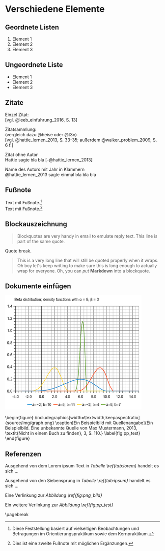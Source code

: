 # Verschiedene Elemente

## Geordnete Listen

1. Element 1
2. Element 2
3. Element 3

## Ungeordnete Liste

* Element 1
* Element 2
* Element 3

## Zitate
Einzel Zitat:  
[vgl. @leeb_einfuhrung_2016, S. 13]

Zitatsammlung:  
(vergleich dazu @heise oder @t3n)  
[vgl. @hattie_lernen_2013, S. 33-35; außerdem @walker_problem_2009, S. 6 f.]

Zitat ohne Autor  
Hattie sagte bla bla [-@hattie_lernen_2013]

Name des Autors mit Jahr in Klammern  
@hattie_lernen_2013 sagte einmal bla bla bla


## Fußnote
Text mit Fußnote.[^1]  
Text mit Fußnote.[^2]

## Blockauszeichnung
> Blockquotes are very handy in email to emulate reply text.
> This line is part of the same quote.

Quote break.

> This is a very long line that will still be quoted properly when it wraps. Oh boy let's keep writing to make sure this is long enough to actually wrap for everyone. Oh, you can *put* **Markdown** into a blockquote.

## Dokumente einfügen

![Ein PNG Bild\label{fig:png_bild}](source/img/graph.png)

\begin{figure}
  \includegraphics[width=\textwidth,keepaspectratio]{source/img/graph.png}
  \caption[Ein Beispielbild mit Quellenangabe]{Ein Beispielbild. Eine unbekannte Quelle von Max Mustermann, 2013, \textit{Nicht in einem Buch zu finden}, 3, S. 110.}
  \label{fig:pp_test}
\end{figure}


## Referenzen
Ausgehend von dem Lorem ipsum Text in *Tabelle \ref{tab:lorem}* handelt es sich ...

Ausgehend von den Siebensprung in *Tabelle \ref{tab:ipsum}* handelt es sich ...

Eine Verlinkung zur *Abbildung \ref{fig:png_bild}*

Ein weitere Verlinkung zur *Abbildung \ref{fig:pp_test}*

[^1]: Diese Feststellung basiert auf vielseitigen Beobachtungen und Befragungen im Orientierungspraktikum sowie dem Kernpraktikum.

[^2]: Dies ist eine zweite Fußnote mit möglichen Ergänzungen.

\pagebreak
